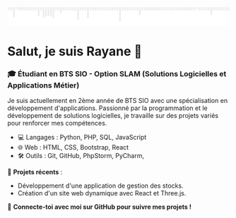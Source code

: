![](gif.gif)

# Salut, je suis Rayane 👋

### 🎓 Étudiant en BTS SIO - Option SLAM (Solutions Logicielles et Applications Métier)

Je suis actuellement en 2ème année de BTS SIO avec une spécialisation en développement d'applications. Passionné par la programmation et le développement de solutions logicielles, je travaille sur des projets variés pour renforcer mes compétences.

- 💻 Langages : Python, PHP, SQL, JavaScript
- 🌐 Web : HTML, CSS, Bootstrap, React
- 🛠️ Outils : Git, GitHub, PhpStorm, PyCharm, 

🚀 **Projets récents** :
- Développement d'une application de gestion des stocks.
- Création d'un site web dynamique avec React et Three.js.

🔗 **Connecte-toi avec moi sur GitHub pour suivre mes projets !**
